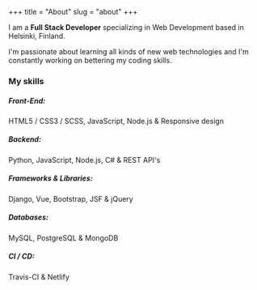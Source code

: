 +++
title = "About"
slug = "about"
+++

I am a **Full Stack Developer** specializing in Web Development based in Helsinki, Finland.

I'm passionate about learning all kinds of new web technologies and I'm constantly working on bettering my coding skills.

### My skills

##### Front-End:

HTML5 / CSS3 / SCSS, JavaScript, Node.js & Responsive design

##### Backend:

Python, JavaScript, Node.js, C# & REST API's

##### Frameworks & Libraries:

Django, Vue, Bootstrap, JSF & jQuery

##### Databases:

MySQL, PostgreSQL & MongoDB

##### CI / CD:

Travis-CI & Netlify
